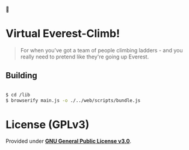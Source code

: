 :mount_fuji:
# Virtual Everest-Climb!

> For when you've got a team of people climbing ladders - and you really need to pretend like they're going up Everest.

## Building

``` bash

$ cd /lib
$ browserify main.js -o ./../web/scripts/bundle.js

```

# <a name="license"></a>License (GPLv3)

Provided under [__GNU General Public License v3.0__](https://github.com/wmfs/virtual-everest-climb/blob/master/LICENSE).
